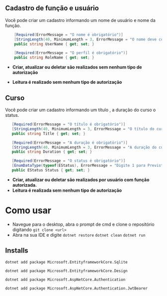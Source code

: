 ## Cadastro de função e usuário
Você pode criar um cadastro informando um nome de usuário e nome da função.
```csharp
    [Required(ErrorMessage = "O nome é obrigatório")]
    [StringLength(40, MinimumLength = 3, ErrorMessage = "O nome deve conter entre 3 e 40 caracteres")]
    public string UserName { get; set; }

    [Required(ErrorMessage = "O perfil é obrigatório")]
    public string RoleName { get; set; }

```
* **Criar, atualizar ou deletar são realizados sem nenhum tipo de autorização** 

* **Leitura é realizado sem nenhum tipo de autorização** 

## Curso
Você pode criar um cadastro informando um título , a duração do curso o status.
 ```csharp
    [Required(ErrorMessage = "O título é obrigatório")]
    [StringLength(40, MinimumLength = 3, ErrorMessage = "O título do curso deve conter entre 3 e 40 caracteres")]
    public string Title { get; set; }

    [Required(ErrorMessage = "A duração é obrigatório")]
    [StringLength(40, MinimumLength = 3, ErrorMessage = "A duração do curso deve conter entre 3 e 40 caracteres")]
    public string Duration { get; set; }

    [Required(ErrorMessage = "O status é obrigatório")]
    [EnumDataType(typeof(EStatus), ErrorMessage = "Digite 1 para Previsto, 2 para Em andamento e 3 para Concluído")]
    public EStatus Status { get; set; }
 ```
* **Criar, atualizar ou deletar são realizados por usuário com função autorizada.**
* **Leitura é realizada sem nenhum tipo de autorização**

# Como usar
* Navegue para o desktop, abra o prompt de cmd e clone o repositório digitando `git clone <url>`
* Abra na sua IDE e digite `dotnet restore` `dotnet clean` `dotnet run`

## Installs

```
dotnet add package Microsoft.EntityframeworkCore.Sqlite

dotnet add package Microsoft.EntityframeworkCore.Design

dotnet add package Microsoft.AspNetCore.Authentication

dotnet add package Microsoft.AspNetCore.Authentication.JwtBearer

```




